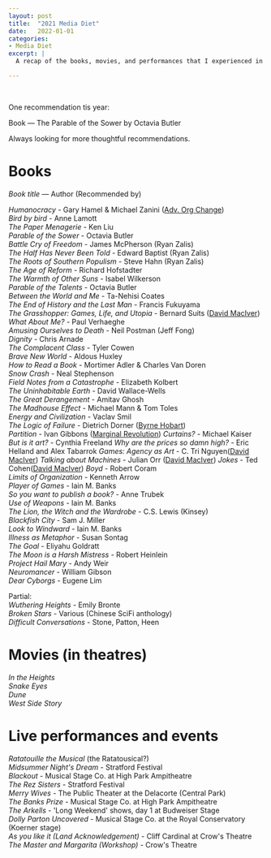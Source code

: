 ```yaml
---
layout: post
title:  "2021 Media Diet"
date:   2022-01-01
categories:
- Media Diet
excerpt: |
  A recap of the books, movies, and performances that I experienced in 2021.

---
```


<br>

One recommendation tis year:

Book — The Parable of the Sower by Octavia Butler

Always looking for more thoughtful recommendations.

# **Books**
*Book title* — Author (Recommended by)

*Humanocracy* - Gary Hamel & Michael Zanini ([Adv. Org Change](https://www8.gsb.columbia.edu/courses/mba/2012/spring/b8720-001)) <br>
*Bird by bird* - Anne Lamott <br>
*The Paper Menagerie* - Ken Liu <br>
*Parable of the Sower* - Octavia Butler <br>
*Battle Cry of Freedom* - James McPherson (Ryan Zalis) <br>
*The Half Has Never Been Told* - Edward Baptist (Ryan Zalis) <br>
*The Roots of Southern Populism* - Steve Hahn (Ryan Zalis) <br>
*The Age of Reform* - Richard Hofstadter <br>
*The Warmth of Other Suns* - Isabel Wilkerson <br>
*Parable of the Talents* - Octavia Butler <br>
*Between the World and Me* - Ta-Nehisi Coates <br>
*The End of History and the Last Man* - Francis Fukuyama <br>
*The Grasshopper: Games, Life, and Utopia* - Bernard Suits ([David MacIver](https://drmaciver.substack.com/p/a-few-book-recommendations)) <br>
*What About Me?* - Paul Verhaeghe <br>
*Amusing Ourselves to Death* - Neil Postman (Jeff Fong) <br>
*Dignity* - Chris Arnade <br>
*The Complacent Class* - Tyler Cowen <br>
*Brave New World* - Aldous Huxley <br>
*How to Read a Book* - Mortimer Adler & Charles Van Doren <br>
*Snow Crash* - Neal Stephenson <br>
*Field Notes from a Catastrophe* - Elizabeth Kolbert <br>
*The Uninhabitable Earth* - David Wallace-Wells <br>
*The Great Derangement* - Amitav Ghosh <br>
*The Madhouse Effect* - Michael Mann & Tom Toles <br>
*Energy and Civilization* - Vaclav Smil <br>
*The Logic of Failure* - Dietrich Dorner ([Byrne Hobart](https://diff.substack.com/p/the-diff-reading-list)) <br>
*Partition* - Ivan Gibbons ([Marginal Revolution](https://marginalrevolution.com/marginalrevolution/2021/04/partition-how-and-why-ireland-was-divided.html))
*Curtains?* - Michael Kaiser
*But is it art?* - Cynthia Freeland
*Why are the prices so damn high?* - Eric Helland and Alex Tabarrok
*Games: Agency as Art* - C. Tri Nguyen([David MacIver](https://drmaciver.substack.com/p/a-few-book-recommendations))
*Talking about Machines* - Julian Orr ([David MacIver](https://drmaciver.substack.com/p/a-few-book-recommendations))
*Jokes* - Ted Cohen([David MacIver](https://drmaciver.substack.com/p/a-few-book-recommendations))
*Boyd* - Robert Coram <br>
*Limits of Organization* - Kenneth Arrow <br>
*Player of Games* - Iain M. Banks <br>
*So you want to publish a book?* - Anne Trubek <br>
*Use of Weapons* - Iain M. Banks <br>
*The Lion, the Witch and the Wardrobe* - C.S. Lewis (Kinsey) <br>
*Blackfish City* - Sam J. Miller <br>
*Look to Windward* - Iain M. Banks <br>
*Illness as Metaphor* - Susan Sontag <br>
*The Goal* - Eliyahu Goldratt <br>
*The Moon is a Harsh Mistress* - Robert Heinlein <br>
*Project Hail Mary* - Andy Weir <br>
*Neuromancer* - William Gibson <br>
*Dear Cyborgs* - Eugene Lim <br>

Partial: <br>
*Wuthering Heights* - Emily Bronte <br>
*Broken Stars* - Various (Chinese SciFi anthology) <br>
*Difficult Conversations* - Stone, Patton, Heen <br>


# **Movies (in theatres)**
*In the Heights* <br>
*Snake Eyes* <br>
*Dune* <br>
*West Side Story* <br>


# **Live performances and events**

*Ratatouille the Musical* (the Ratatousical?) <br>
*Midsummer Night's Dream* - Stratford Festival <br>
*Blackout* - Musical Stage Co. at High Park Ampitheatre  <br>
*The Rez Sisters* - Stratford Festival <br>
*Merry Wives* - The Public Theater at the Delacorte (Central Park) <br>
*The Banks Prize* - Musical Stage Co. at High Park Ampitheatre <br>
*The Arkells* - 'Long Weekend' shows, day 1 at Budweiser Stage <br>
*Dolly Parton Uncovered* - Musical Stage Co. at the Royal Conservatory (Koerner stage) <br>
*As you like it (Land Acknowledgement)* - Cliff Cardinal at Crow's Theatre <br>
*The Master and Margarita (Workshop)* - Crow's Theatre <br>
